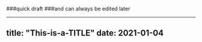 ###quick draft
###and can always be edited later

---
title: "This-is-a-TITLE"
date: 2021-01-04
---
